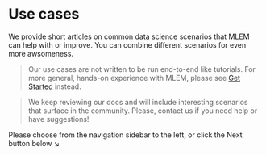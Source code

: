 # Use cases

We provide short articles on common data science scenarios that MLEM can help with or improve. 
You can combine different scenarios for even more awsomeness.

> Our use cases are not written to be run end-to-end like tutorials. For more general, hands-on experience with MLEM, please see [Get Started](/doc/start) instead.

> We keep reviewing our docs and will include interesting scenarios that surface in the community. Please, contact us if you need help or have suggestions!

Please choose from the navigation sidebar to the left, or click the Next button below ↘